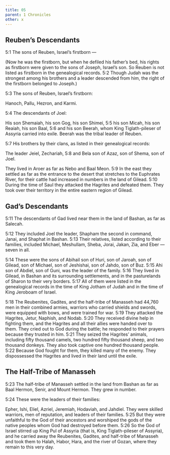 ```yaml
---
title: 05
parent: 1 Chronicles
other: x
---
```


## Reuben’s Descendants

<a name="5:1">5:1</a> The sons of Reuben, Israel’s firstborn — 

(Now he was the firstborn, but when he defiled his father’s bed, his rights as firstborn were given to the sons of Joseph, Israel’s son. So Reuben is not listed as firstborn in the genealogical records. <a name="5:2">5:2</a> Though Judah was the strongest among his brothers and a leader descended from him, the right of the firstborn belonged to Joseph.)

<a name="5:3">5:3</a> The sons of Reuben, Israel’s firstborn:

Hanoch, Pallu, Hezron, and Karmi.

<a name="5:4">5:4</a> The descendants of Joel:

His son Shemaiah, his son Gog, his son Shimei, <a name="5:5">5:5</a> his son Micah, his son Reaiah, his son Baal, <a name="5:6">5:6</a> and his son Beerah, whom King Tiglath-pileser of Assyria carried into exile. Beerah was the tribal leader of Reuben.

<a name="5:7">5:7</a> His brothers by their clans, as listed in their genealogical records:

The leader Jeiel, Zechariah, <a name="5:8">5:8</a> and Bela son of Azaz, son of Shema, son of Joel.

They lived in Aroer as far as Nebo and Baal Meon. <a name="5:9">5:9</a> In the east they settled as far as the entrance to the desert that stretches to the Euphrates River, for their cattle had increased in numbers in the land of Gilead. <a name="5:10">5:10</a> During the time of Saul they attacked the Hagrites and defeated them. They took over their territory in the entire eastern region of Gilead.

## Gad’s Descendants

<a name="5:11">5:11</a> The descendants of Gad lived near them in the land of Bashan, as far as Salecah.

<a name="5:12">5:12</a> They included Joel the leader, Shapham the second in command, Janai, and Shaphat in Bashan. <a name="5:13">5:13</a> Their relatives, listed according to their families, included Michael, Meshullam, Sheba, Jorai, Jakan, Zia, and Eber — seven in all.

<a name="5:14">5:14</a> These were the sons of Abihail son of Huri, son of Jaroah, son of Gilead, son of Michael, son of Jeshishai, son of Jahdo, son of Buz. <a name="5:15">5:15</a> Ahi son of Abdiel, son of Guni, was the leader of the family. <a name="5:16">5:16</a> They lived in Gilead, in Bashan and its surrounding settlements, and in the pasturelands of Sharon to their very borders. <a name="5:17">5:17</a> All of them were listed in the genealogical records in the time of King Jotham of Judah and in the time of King Jeroboam of Israel.

<a name="5:18">5:18</a> The Reubenites, Gadites, and the half-tribe of Manasseh had 44,760 men in their combined armies, warriors who carried shields and swords, were equipped with bows, and were trained for war. <a name="5:19">5:19</a> They attacked the Hagrites, Jetur, Naphish, and Nodab. <a name="5:20">5:20</a> They received divine help in fighting them, and the Hagrites and all their allies were handed over to them. They cried out to God during the battle; he responded to their prayers because they trusted in him. <a name="5:21">5:21</a> They seized the Hagrites’ animals, including fifty thousand camels, two hundred fifty thousand sheep, and two thousand donkeys. They also took captive one hundred thousand people. <a name="5:22">5:22</a> Because God fought for them, they killed many of the enemy. They dispossessed the Hagrites and lived in their land until the exile.

## The Half-Tribe of Manasseh

<a name="5:23">5:23</a> The half-tribe of Manasseh settled in the land from Bashan as far as Baal Hermon, Senir, and Mount Hermon. They grew in number.

<a name="5:24">5:24</a> These were the leaders of their families:

Epher, Ishi, Eliel, Azriel, Jeremiah, Hodaviah, and Jahdiel. They were skilled warriors, men of reputation, and leaders of their families. <a name="5:25">5:25</a> But they were unfaithful to the God of their ancestors and worshiped the gods of the native peoples whom God had destroyed before them. <a name="5:26">5:26</a> So the God of Israel stirred up King Pul of Assyria (that is, King Tiglath-pileser of Assyria), and he carried away the Reubenites, Gadites, and half-tribe of Manasseh and took them to Halah, Habor, Hara, and the river of Gozan, where they remain to this very day.
